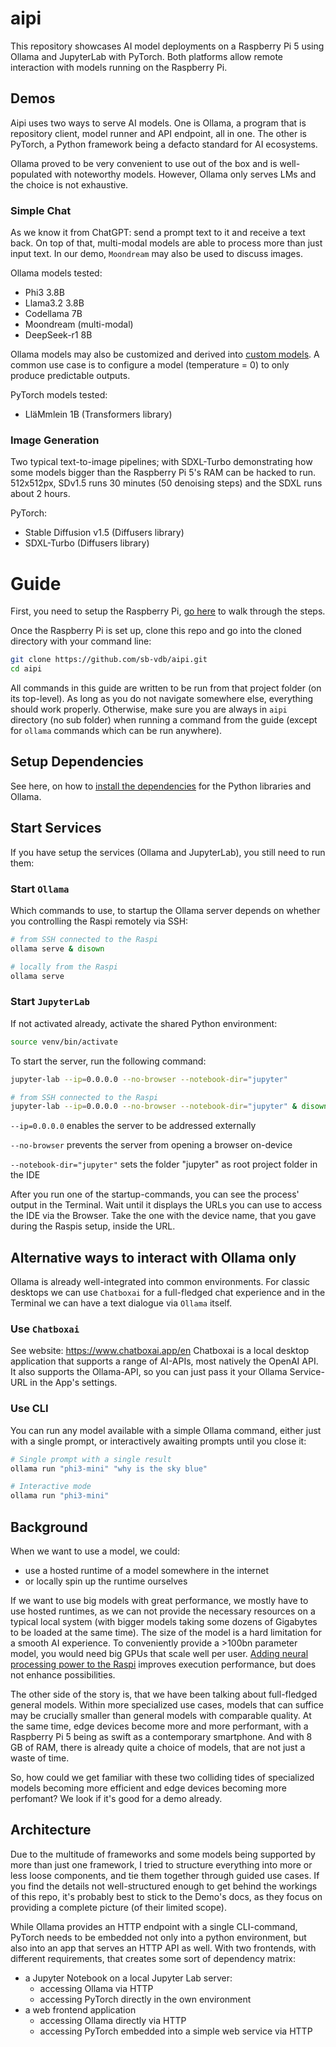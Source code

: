 # aipi

This repository showcases AI model deployments on a Raspberry Pi 5 using Ollama and JupyterLab with PyTorch. Both platforms allow remote interaction with models running on the Raspberry Pi.

## Demos
Aipi uses two ways to serve AI models. One is Ollama, a program that is repository client, model runner and API endpoint, all in one. The other is PyTorch, a Python framework being a defacto standard for AI ecosystems.

Ollama proved to be very convenient to use out of the box and is well-populated with noteworthy models. However, Ollama only serves LMs and the choice is not exhaustive.

### Simple Chat
As we know it from ChatGPT: send a prompt text to it and receive a text back. On top of that, multi-modal models are able to process more than just input text. In our demo, ``Moondream`` may also be used to discuss images.

Ollama models tested:
- Phi3 3.8B
- Llama3.2 3.8B
- Codellama 7B
- Moondream (multi-modal)
- DeepSeek-r1 8B

Ollama models may also be customized and derived into [custom models](ollama/README.md). A common use case is to configure a model (temperature = 0) to only produce predictable outputs.
  
PyTorch models tested:
- LläMmlein 1B (Transformers library)

### Image Generation
Two typical text-to-image pipelines; with SDXL-Turbo demonstrating how some models bigger than the Raspberry Pi 5's RAM can be hacked to run.
512x512px, SDv1.5 runs 30 minutes (50 denoising steps) and the SDXL runs about 2 hours.

PyTorch:
- Stable Diffusion v1.5 (Diffusers library)
- SDXL-Turbo (Diffusers library)

# Guide
First, you need to setup the Raspberry Pi, [go here](RASPBERRYPI.md) to walk through the steps.

Once the Raspberry Pi is set up, clone this repo and go into the cloned directory with your command line:
```bash
git clone https://github.com/sb-vdb/aipi.git
cd aipi
```

All commands in this guide are written to be run from that project folder (on its top-level). As long as you do not navigate somewhere else, everything should work properly. Otherwise, make sure you are always in `aipi` directory (no sub folder) when running a command from the guide (except for `ollama` commands which can be run anywhere).

## Setup Dependencies
See here, on how to [install the dependencies](./INSTALL.md) for the Python libraries and Ollama.

## Start Services
If you have setup the services (Ollama and JupyterLab), you still need to run them:

### Start ``Ollama``
Which commands to use, to startup the Ollama server depends on whether you controlling the Raspi remotely via SSH:

```bash
# from SSH connected to the Raspi
ollama serve & disown

# locally from the Raspi
ollama serve
```

### Start ``JupyterLab``
If not activated already, activate the shared Python environment:
```bash
source venv/bin/activate
```

To start the server, run the following command:
```bash
jupyter-lab --ip=0.0.0.0 --no-browser --notebook-dir="jupyter"

# from SSH connected to the Raspi
jupyter-lab --ip=0.0.0.0 --no-browser --notebook-dir="jupyter" & disown
```

`--ip=0.0.0.0` enables the server to be addressed externally

`--no-browser` prevents the server from opening a browser on-device

`--notebook-dir="jupyter"` sets the folder "jupyter" as root project folder in the IDE

After you run one of the startup-commands, you can see the process' output in the Terminal. Wait until it displays the URLs you can use to access the IDE via the Browser. Take the one with the device name, that you gave during the Raspis setup, inside the URL.

## Alternative ways to interact with Ollama only
Ollama is already well-integrated into common environments. For classic desktops we can use `Chatboxai` for a full-fledged chat experience and in the Terminal we can have a text dialogue via ``Ollama`` itself.

### Use ``Chatboxai``
See website: https://www.chatboxai.app/en
Chatboxai is a local desktop application that supports a range of AI-APIs, most natively the OpenAI API. It also supports the Ollama-API, so you can just pass it your Ollama Service-URL in the App's settings.

### Use CLI
You can run any model available with a simple Ollama command, either just with a single prompt, or interactively awaiting prompts until you close it:

```bash
# Single prompt with a single result
ollama run "phi3-mini" "why is the sky blue"
```

```bash
# Interactive mode 
ollama run "phi3-mini"
```

## Background
When we want to use a model, we could:
- use a hosted runtime of a model somewhere in the internet
- or locally spin up the runtime ourselves

If we want to use big models with great performance, we mostly have to use hosted runtimes, as we can not provide the necessary resources on a typical local system (with bigger models taking some dozens of Gigabytes to be loaded at the same time). The size of the model is a hard limitation for a smooth AI experience. To conveniently provide a >100bn parameter model, you would need big GPUs that scale well per user. [Adding neural processing power to the Raspi](https://www.raspberrypi.com/products/ai-kit/) improves execution performance, but does not enhance possibilities.

The other side of the story is, that we have been talking about full-fledged general models. Within more specialized use cases, models that can suffice may be crucially smaller than general models with comparable quality. At the same time, edge devices become more and more performant, with a Raspberry Pi 5 being as swift as a contemporary smartphone. And with 8 GB of RAM, there is already quite a choice of models, that are not just a waste of time.

So, how could we get familiar with these two colliding tides of specialized models becoming more efficient and edge devices becoming more perfomant? We look if it's good for a demo already.

## Architecture

Due to the multitude of frameworks and some models being supported by more than just one framework, I tried to structure everything into more or less loose components, and tie them together through guided use cases. If you find the details not well-structured enough to get behind the workings of this repo, it's probably best to stick to the Demo's docs, as they focus on providing a complete picture (of their limited scope).

While Ollama provides an HTTP endpoint with a single CLI-command, PyTorch needs to be embedded not only into a python environment, but also into an app that serves an HTTP API as well. With two frontends, with different requirements, that creates some sort of dependency matrix:
- a Jupyter Notebook on a local Jupyter Lab server:
  - accessing Ollama via HTTP
  - accessing PyTorch directly in the own environment
- a web frontend application
  - accessing Ollama directly via HTTP
  - accessing PyTorch embedded into a simple web service via HTTP
